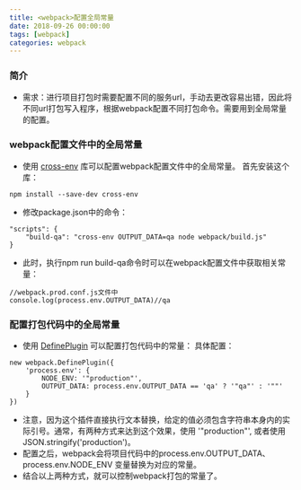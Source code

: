 ```yaml
---
title: <webpack>配置全局常量
date: 2018-09-26 00:00:00
tags: [webpack]
categories: webpack
---
```


### 简介

- 需求：进行项目打包时需要配置不同的服务url，手动去更改容易出错，因此将不同url打包写入程序，根据webpack配置不同打包命令。需要用到全局常量的配置。

### webpack配置文件中的全局常量

- 使用 [cross-env](https://www.npmjs.com/package/cross-env) 库可以配置webpack配置文件中的全局常量。
首先安装这个库：

```
npm install --save-dev cross-env
```

- 修改package.json中的命令：

```
"scripts": {
    "build-qa": "cross-env OUTPUT_DATA=qa node webpack/build.js"
}
```

- 此时，执行npm run build-qa命令时可以在webpack配置文件中获取相关常量：

```
//webpack.prod.conf.js文件中
console.log(process.env.OUTPUT_DATA)//qa
```

### 配置打包代码中的全局常量

- 使用 [DefinePlugin](https://www.webpackjs.com/plugins/define-plugin/) 可以配置打包代码中的常量：
具体配置：

```
new webpack.DefinePlugin({
    'process.env': {
        NODE_ENV: '"production"',
        OUTPUT_DATA: process.env.OUTPUT_DATA == 'qa' ? '"qa"' : '""'
    }
})
```

- 注意，因为这个插件直接执行文本替换，给定的值必须包含字符串本身内的实际引号。通常，有两种方式来达到这个效果，使用 '"production"', 或者使用 JSON.stringify('production')。
- 配置之后，webpack会将项目代码中的process.env.OUTPUT_DATA、process.env.NODE_ENV 变量替换为对应的常量。
- 结合以上两种方式，就可以控制webpack打包的常量了。



